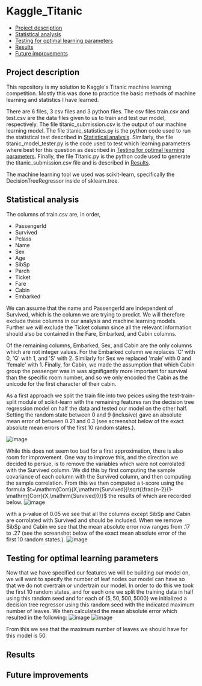 # Kaggle_Titanic
* [Project description](https://github.com/riggenbachn/Kaggle_Titanic/blob/main/README.md#project-description)
* [Statistical analysis](https://github.com/riggenbachn/Kaggle_Titanic/blob/main/README.md#statistical-analysis)
* [Testing for optimal learning parameters](https://github.com/riggenbachn/Kaggle_Titanic/blob/main/README.md#testing-for-optimal-learning-parameters)
* [Results](https://github.com/riggenbachn/Kaggle_Titanic/blob/main/README.md#results)
* [Future improvements](https://github.com/riggenbachn/Kaggle_Titanic/blob/main/README.md#future-improvements)

## Project description
This repository is my solution to Kaggle's Titanic machine learning competition. Mostly this was done to practice the basic methods of machine learning and statistics I have learned.

There are 6 files, 3 csv files and 3 python files. The csv files train.csv and test.csv are the data files given to us to train and test our model, respectively. The file titanic_submission.csv is the output of our machine learning model. The file titanic_statistics.py is the python code used to run the statistical test described in [Statistical analysis](https://github.com/riggenbachn/Kaggle_Titanic/blob/main/README.md#statistical-analysis). Similarly, the file titanic_model_tester.py is the code used to test which learning parameters where best for this question as described in [Testing for optimal learning parameters](https://github.com/riggenbachn/Kaggle_Titanic/blob/main/README.md#testing-for-optimal-learning-parameters). Finally, the file Titanic.py is the python code used to generate the titanic_submission.csv file and is described in [Results](https://github.com/riggenbachn/Kaggle_Titanic/blob/main/README.md#results).

The machine learning tool we used was scikit-learn, specifically the DecisionTreeRegressor inside of sklearn.tree.

## Statistical analysis

The columns of train.csv are, in order,

* PassengerId
* Survived
* Pclass
* Name
* Sex
* Age
* SibSp
* Parch
* Ticket
* Fare
* Cabin
* Embarked

We can assume that the name and PassengerId are independent of Survived, which is the column we are trying to predict. We will therefore exclude these columns in our analysis and machine learning models. Further we will exclude the Ticket column since all the relevant information should also be contained in the Fare, Embarked, and Cabin columns. 

Of the remaining columns, Embarked, Sex, and Cabin are the only columns which are not integer values. For the Embarked column we replaces 'C' with 0, 'Q' with 1, and 'S' with 2. Similarly for Sex we replaced 'male' with 0 and 'female' with 1. Finally, for Cabin, we made the assumption that which Cabin group the passenger was in was signifigantly more important for survival than the specific room number, and so we only encoded the Cabin as the unicode for the first character of their cabin. 

As a first approach we split the train file into two peices using the test-train-split module of scikit-learn with the remaining features ran the decision tree regression model on half the data and tested our model on the other half. Setting the random state between 0 and 9 (inclusive) gave an absolute mean error of between 0.21 and 0.3 (see screenshot below of the exact absolute mean errors of the first 10 random states.).

![image](https://github.com/user-attachments/assets/e76d426c-5b51-4706-95ec-cc168f65e114)

While this does not seem too bad for a first approximation, there is also room for improvement. One way to improve this, and the direction we decided to persue, is to remove the variables which were not corrolated with the Survived column. We did this by first computing the sample covariance of each column with the Survived column, and then computing the sample correlation. From this we then computed a t-score using the formula $t=\mathrm{Corr}(X,\mathrm{Survived})\sqrt{\frac{n-2}{1-\mathrm{Corr}(X,\mathrm{Survived})}}$ the results of which are recorded below.
![image](https://github.com/user-attachments/assets/3868c0bb-11ab-4367-aefe-9ac860110445)

with a p-value of 0.05 we see that all the columns except SibSp and Cabin are corrolated with Survived and should be included. When we remove SibSp and Cabin we see that the mean absolute error now ranges from .17 to .27 (see the screanshot below of the exact mean absolute error of the first 10 random states.).
![image](https://github.com/user-attachments/assets/3735ca62-5f72-4622-ad13-37da49f3dd97)



## Testing for optimal learning parameters

Now that we have specified our features we will be building our model on, we will want to specify the number of leaf nodes our model can have so that we do not overtrain or undertrain our model. In order to do this we took the first 10 random states, and for each one we split the training data in half using this random seed and for each of $\{5,50,500,5000\}$ we initialized a decision tree regressor using this random seed with the indicated maximum number of  leaves. We then calculated the mean absolute error which resulted in the following:
![image](https://github.com/user-attachments/assets/30ca220a-fcd0-432f-95ad-05f22ed84467)
![image](https://github.com/user-attachments/assets/7f7487a7-5be4-425b-b00e-8aea07b679a6)

From this we see that the maximum number of leaves we should have for this model is 50. 
## Results


## Future improvements
